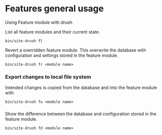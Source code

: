 # Features general usage
Using Feature module with drush

List all feature modules and their current state.

    bin/site-drush fl

Revert a overridden feature module. This overwrite the database with configuration and settings stored in the feature module.

    bin/site-drush fr <module name>


### Export changes to local file system
Intended changes is copied from the database and into the feature module with

    bin/site-drush fu <module name>

### 
Show the difference between the database and configuration stored in the feature module.

    bin/site-drush fd <module name>

